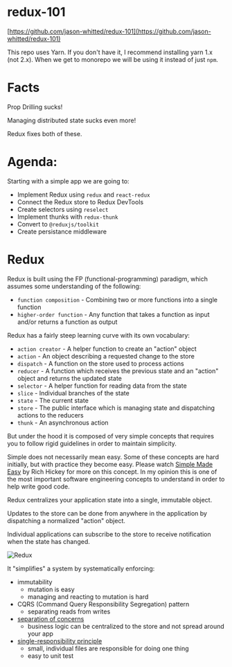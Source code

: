 # redux-101
[https://github.com/jason-whitted/redux-101](https://github.com/jason-whitted/redux-101)

This repo uses Yarn.  If you don't have it, I recommend installing yarn 1.x (not 2.x).  When we get to monorepo we will be using it instead of just `npm`.

# Facts
Prop Drilling sucks!

Managing distributed state sucks even more!

Redux fixes both of these.

# Agenda:
Starting with a simple app we are going to:
- Implement Redux using `redux` and `react-redux`
- Connect the Redux store to Redux DevTools
- Create selectors using `reselect`
- Implement thunks with `redux-thunk`
- Convert to `@reduxjs/toolkit`
- Create persistance middleware

# Redux
Redux is built using the FP (functional-programming) paradigm, which assumes some understanding of the following:
- `function composition` - Combining two or more functions into a single function
- `higher-order function` - Any function that takes a function as input and/or returns a function as output

Redux has a fairly steep learning curve with its own vocabulary:
  - `action creator` - A helper function to create an "action" object
  - `action` - An object describing a requested change to the store
  - `dispatch` - A function on the store used to process actions
  - `reducer` - A function which receives the previous state and an "action" object and returns the updated state
  - `selector` - A helper function for reading data from the state
  - `slice` - Individual branches of the state
  - `state` - The current state
  - `store` - The public interface which is managing state and dispatching actions to the reducers
  - `thunk` - An asynchronous action

But under the hood it is composed of very simple concepts that requires you to follow rigid guidelines in order to maintain simplicity.

Simple does not necessarily mean easy.  Some of these concepts are hard initially, but with practice they become easy. Please watch [Simple Made Easy](https://www.infoq.com/presentations/Simple-Made-Easy/) by Rich Hickey for more on this concept. In my opinion this is one of the most important software engineering concepts to understand in order to help write good code.

Redux centralizes your application state into a single, immutable object.

Updates to the store can be done from anywhere in the application by dispatching a normalized "action" object.

Individual applications can subscribe to the store to receive notification when the state has changed.

![Redux](https://redux.js.org/assets/images/ReduxDataFlowDiagram-49fa8c3968371d9ef6f2a1486bd40a26.gif)

It "simplifies" a system by systematically enforcing:
- immutability
  - mutation is easy
  - managing and reacting to mutation is hard
- CQRS (Command Query Responsibility Segregation) pattern
  - separating reads from writes
- [separation of concerns](https://en.wikipedia.org/wiki/Separation_of_concerns)
  - business logic can be centralized to the store and not spread around your app
- [single-responsibility principle](https://en.wikipedia.org/wiki/Single-responsibility_principle)
  - small, individual files are responsible for doing one thing
  - easy to unit test
